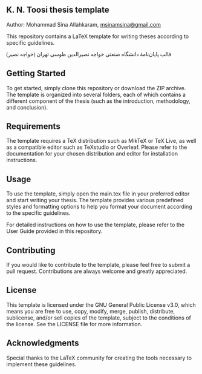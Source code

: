 ## K. N. Toosi thesis template

Author: Mohammad Sina Allahkaram, msinamsina@gmail.com

This repository contains a LaTeX template for writing theses according to specific guidelines.

<span style="font-family: Yekan;">قالب پایان‌نامۀ دانشگاه صنعتی خواجه نصیرالدین طوسی تهران (خواجه نصیر)</span>

## Getting Started
To get started, simply clone this repository or download the ZIP archive. The template is organized into several folders, each of which contains a different component of the thesis (such as the introduction, methodology, and conclusion).

## Requirements
The template requires a TeX distribution such as MikTeX or TeX Live, as well as a compatible editor such as TeXstudio or Overleaf. Please refer to the documentation for your chosen distribution and editor for installation instructions.

## Usage
To use the template, simply open the main.tex file in your preferred editor and start writing your thesis. The template provides various predefined styles and formatting options to help you format your document according to the specific guidelines.

For detailed instructions on how to use the template, please refer to the User Guide provided in this repository.

## Contributing
If you would like to contribute to the template, please feel free to submit a pull request. Contributions are always welcome and greatly appreciated.

## License
This template is licensed under the GNU General Public License v3.0, which means you are free to use, copy, modify, merge, publish, distribute, sublicense, and/or sell copies of the template, subject to the conditions of the license. See the LICENSE file for more information.


## Acknowledgments
Special thanks to the LaTeX community for creating the tools necessary to implement these guidelines.
